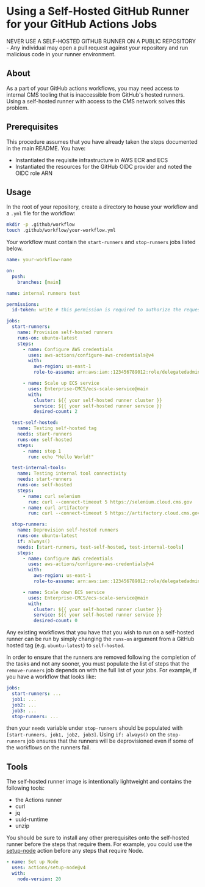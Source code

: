 # Using a Self-Hosted GitHub Runner for your GitHub Actions Jobs

NEVER USE A SELF-HOSTED GITHUB RUNNER ON A PUBLIC REPOSITORY - Any individual may open a pull request against your repository and run malicious code in your runner environment.

## About

As a part of your GitHub actions workflows, you may need access to internal CMS tooling that is inaccessible from GitHub's hosted runners. Using a self-hosted runner with access to the CMS network solves this problem.

## Prerequisites

This procedure assumes that you have already taken the steps documented in the main README. You have:

- Instantiated the requisite infrastructure in AWS ECR and ECS
- Instantiated the resources for the GitHub OIDC provider and noted the OIDC role ARN

## Usage

In the root of your repository, create a directory to house your workflow and a `.yml` file for the workflow:

```sh
mkdir -p .github/workflow
touch .github/workflow/your-workflow.yml
```

Your workflow must contain the `start-runners` and `stop-runners` jobs listed below.

```yaml
name: your-workflow-name

on:
  push:
    branches: [main]

name: internal runners test

permissions:
  id-token: write # this permission is required to authorize the request for the GitHub OIDC token used by the configure-aws-credentials action

jobs:
  start-runners:
    name: Provision self-hosted runners
    runs-on: ubuntu-latest
    steps:
      - name: Configure AWS credentials
        uses: aws-actions/configure-aws-credentials@v4
        with:
          aws-region: us-east-1
          role-to-assume: arn:aws:iam::123456789012:role/delegatedadmin/developer/github-actions-oidc

      - name: Scale up ECS service
        uses: Enterprise-CMCS/ecs-scale-service@main
        with:
          cluster: ${{ your self-hosted runner cluster }}
          service: ${{ your self-hosted runner service }}
          desired-count: 2

  test-self-hosted:
    name: Testing self-hosted tag
    needs: start-runners
    runs-on: self-hosted
    steps:
      - name: step 1
        run: echo "Hello World!"

  test-internal-tools:
    name: Testing internal tool connectivity
    needs: start-runners
    runs-on: self-hosted
    steps:
      - name: curl selenium
        run: curl --connect-timeout 5 https://selenium.cloud.cms.gov
      - name: curl artifactory
        run: curl --connect-timeout 5 https://artifactory.cloud.cms.gov/ui/packages

  stop-runners:
    name: Deprovision self-hosted runners
    runs-on: ubuntu-latest
    if: always()
    needs: [start-runners, test-self-hosted, test-internal-tools]
    steps:
      - name: Configure AWS credentials
        uses: aws-actions/configure-aws-credentials@v4
        with:
          aws-region: us-east-1
          role-to-assume: arn:aws:iam::123456789012:role/delegatedadmin/developer/github-actions-oidc

      - name: Scale down ECS service
        uses: Enterprise-CMCS/ecs-scale-service@main
        with:
          cluster: ${{ your self-hosted runner cluster }}
          service: ${{ your self-hosted runner service }}
          desired-count: 0
```

Any existing workflows that you have that you wish to run on a self-hosted runner can be run by simply changing the `runs-on` argument from a GitHub hosted tag (e.g. `ubuntu-latest`) to `self-hosted`.

In order to ensure that the runners are removed following the completion of the tasks and not any sooner, you must populate the list of steps that the `remove-runners` job depends on with the full list of your jobs. For example, if you have a workflow that looks like:

```yaml
jobs:
  start-runners: ...
  job1: ...
  job2: ...
  job3: ...
  stop-runners: ...
```

then your `needs` variable under `stop-runners` should be populated with `[start-runners, job1, job2, job3]`. Using `if: always()` on the `stop-runners` job ensures that the runners will be deprovisioned even if some of the workflows on the runners fail.

## Tools

The self-hosted runner image is intentionally lightweight and contains the following tools:

- the Actions runner
- curl
- jq
- uuid-runtime
- unzip

You should be sure to install any other prerequisites onto the self-hosted runner before the steps that require them. For example, you could use the [setup-node](https://github.com/actions/setup-node) action before any steps that require Node.

```yaml
- name: Set up Node
  uses: actions/setup-node@v4
  with:
    node-version: 20
```
